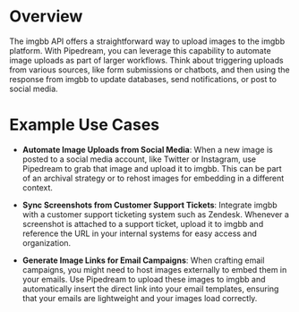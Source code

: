 # Overview

The imgbb API offers a straightforward way to upload images to the imgbb platform. With Pipedream, you can leverage this capability to automate image uploads as part of larger workflows. Think about triggering uploads from various sources, like form submissions or chatbots, and then using the response from imgbb to update databases, send notifications, or post to social media.

# Example Use Cases

- **Automate Image Uploads from Social Media**: When a new image is posted to a social media account, like Twitter or Instagram, use Pipedream to grab that image and upload it to imgbb. This can be part of an archival strategy or to rehost images for embedding in a different context.

- **Sync Screenshots from Customer Support Tickets**: Integrate imgbb with a customer support ticketing system such as Zendesk. Whenever a screenshot is attached to a support ticket, upload it to imgbb and reference the URL in your internal systems for easy access and organization.

- **Generate Image Links for Email Campaigns**: When crafting email campaigns, you might need to host images externally to embed them in your emails. Use Pipedream to upload these images to imgbb and automatically insert the direct link into your email templates, ensuring that your emails are lightweight and your images load correctly.
